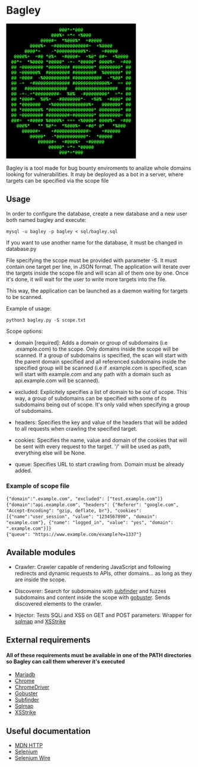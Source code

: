 # Bagley

<img src="/git%20resources/logo.png" width="350">

Bagley is a tool made for bug bounty enviroments to analize whole domains looking for vulnerabilities. It may be deployed as a bot in a server, where targets can be specified via the scope file

## Usage

In order to configure the database, create a new database and a new user both named bagley and execute:

    mysql -u bagley -p bagley < sql/bagley.sql
    
If you want to use another name for the database, it must be changed in database.py

File specifying the scope must be provided with parameter -S. It must contain one target per line, in JSON format. The application will iterate over the targets inside the scope file and will scan all of them one by one. Once it's done, it will wait for the user to write more targets into the file.

This way, the application can be launched as a daemon waiting for targets to be scanned.

Example of usage:

    python3 bagley.py -S scope.txt

Scope options:

*   domain \[required\]: Adds a domain or group of subdomains (i.e .example.com) to the scope. Only domains inside the scope will be scanned. If a group of subdomains is specified, the scan will start with the parent domain specified and all referenced subdomains inside the specified group will be scanned (i.e if .example.com is specified, scan will start with example.com and any path with a domain such as api.example.com will be scanned).

*   excluded: Explicitely specifies a list of domain to be out of scope. This way, a group of subdomains can be specified with some of its subdomains being out of scope. It's only valid when specifying a group of subdomains.

*   headers: Specifies the key and value of the headers that will be added to all requests when crawling the specified target.

*   cookies: Specifies the name, value and domain of the cookies that will be sent with every request to the target. '/' will be used as path, everything else will be None.

*   queue: Specifies URL to start crawling from. Domain must be already added.

### Example of scope file
    {"domain":".example.com", "excluded": ["test.example.com"]}
    {"domain":"api.example.com", "headers": {"Referer": "google.com", "Accept-Encoding": "gzip, deflate, br"}, "cookies": [{"name":"user_session", "value": "1234567890", "domain": "example.com"}, {"name": "logged_in", "value": "yes", "domain": ".example.com"}]}
    {"queue": "https://www.example.com/example?e=1337"}

## Available modules
*   Crawler: Crawler capable of rendering JavaScript and following redirects and dynamic requests to APIs, other domains... as long as they are inside the scope.

*   Discoverer: Search for subdomains with [subfinder](https://github.com/projectdiscovery/subfinder) and fuzzes subdomains and content inside the scope with [gobuster](https://github.com/OJ/gobuster). Sends discovered elements to the crawler.

*   Injector: Tests SQLi and XSS on GET and POST parameters. Wrapper for [sqlmap](https://github.com/sqlmapproject/sqlmap) and [XSStrike](https://github.com/s0md3v/XSStrike)

## External requirements
#### All of these requirements must be available in one of the PATH directories so Bagley can call them wherever it's executed
*   [Mariadb](https://mariadb.com/)
*   [Chrome](https://www.google.com/chrome/)
*   [ChromeDriver](https://chromedriver.chromium.org/downloads)
*   [Gobuster](https://github.com/OJ/gobuster)
*   [Subfinder](https://github.com/projectdiscovery/subfinder)
*   [Sqlmap](https://github.com/sqlmapproject/sqlmap)
*   [XSStrike](https://github.com/s0md3v/XSStrike)

## Useful documentation
*   [MDN HTTP](https://developer.mozilla.org/en-US/docs/Web/HTTP)
*   [Selenium](https://selenium-python.readthedocs.io/)
*   [Selenium Wire](https://github.com/wkeeling/selenium-wire)
